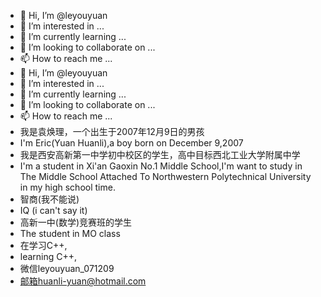 - 👋 Hi, I’m @leyouyuan
- 👀 I’m interested in ...
- 🌱 I’m currently learning ...
- 💞️ I’m looking to collaborate on ...
- 📫 How to reach me ...
- 👋 Hi, I’m @leyouyuan
- 👀 I’m interested in ...
- 🌱 I’m currently learning ...
- 💞️ I’m looking to collaborate on ...
- 📫 How to reach me ...
- 我是袁焕理，一个出生于2007年12月9日的男孩
- I'm Eric(Yuan Huanli),a boy born on December 9,2007
- 我是西安高新第一中学初中校区的学生，高中目标西北工业大学附属中学
- I'm a student in Xi'an Gaoxin No.1 Middle School,I'm want to study in The Middle School Attached To Northwestern Polytechnical University in my high school time.
- 智商(我不能说)
- IQ (i can't say it)
- 高新一中(数学)竞赛班的学生
- The student in MO class
- 在学习C++,
- learning C++,
- 微信leyouyuan_071209
- 邮箱huanli-yuan@hotmail.com
<!---
leyouyuan/leyouyuan is a ✨ special ✨ repository because its `README.md` (this file) appears on your GitHub profile.
You can click the Preview link to take a look at your changes.
--->

<!---
leyouyuan/leyouyuan is a ✨ special ✨ repository because its `README.md` (this file) appears on your GitHub profile.
You can click the Preview link to take a look at your changes.
--->
